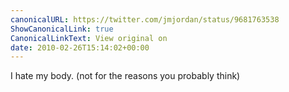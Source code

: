 ```yaml
---
canonicalURL: https://twitter.com/jmjordan/status/9681763538
ShowCanonicalLink: true
CanonicalLinkText: View original on
date: 2010-02-26T15:14:02+00:00
---
```

I hate my body. (not for the reasons you probably think)